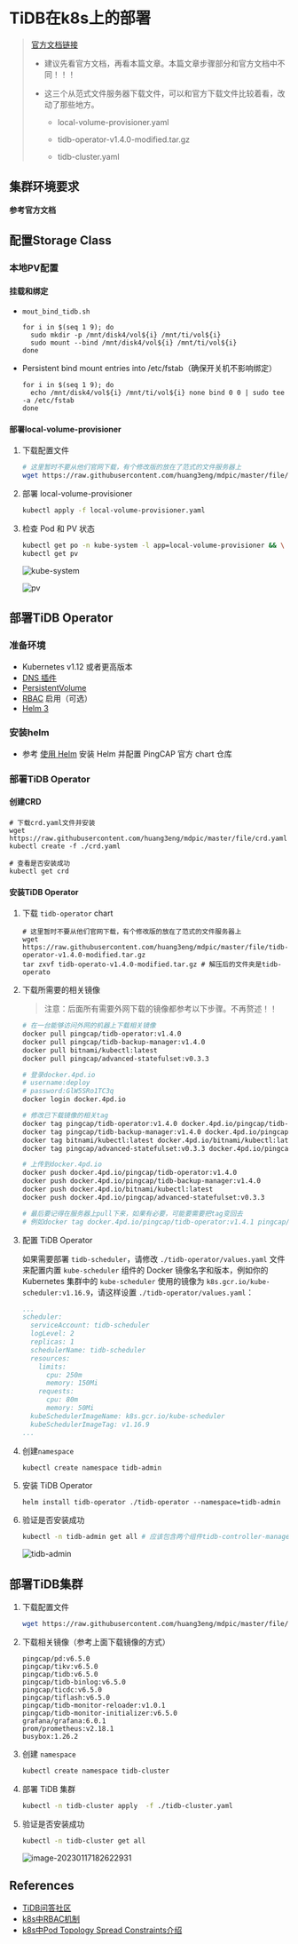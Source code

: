 # TiDB在k8s上的部署

> [官方文档链接](https://docs.pingcap.com/zh/tidb-in-kubernetes/dev/deploy-tidb-operator#%E7%A6%BB%E7%BA%BF%E5%AE%89%E8%A3%85-tidb-operator)
>
> - 建议先看官方文档，再看本篇文章。本篇文章步骤部分和官方文档中不同！！！
>
> - 这三个从范式文件服务器下载文件，可以和官方下载文件比较着看，改动了那些地方。
>
>   - local-volume-provisioner.yaml
>
>   - tidb-operator-v1.4.0-modified.tar.gz
>
>   - tidb-cluster.yaml

## 集群环境要求

**参考官方文档**

## 配置Storage Class

### 本地PV配置

#### 挂载和绑定

- `mout_bind_tidb.sh`

  ```shell
  for i in $(seq 1 9); do
    sudo mkdir -p /mnt/disk4/vol${i} /mnt/ti/vol${i}
    sudo mount --bind /mnt/disk4/vol${i} /mnt/ti/vol${i}
  done
  ```

- Persistent bind mount entries into /etc/fstab（确保开关机不影响绑定）

  ```shell
  for i in $(seq 1 9); do
    echo /mnt/disk4/vol${i} /mnt/ti/vol${i} none bind 0 0 | sudo tee -a /etc/fstab
  done
  ```

#### 部署local-volume-provisioner

1. 下载配置文件

   ```sh
   # 这里暂时不要从他们官网下载，有个修改版的放在了范式的文件服务器上
   wget https://raw.githubusercontent.com/huang3eng/mdpic/master/file/local-volume-provisioner.yaml
   ```

2. 部署 local-volume-provisioner 

   ```sh
   kubectl apply -f local-volume-provisioner.yaml
   ```

3. 检查 Pod 和 PV 状态

   ```sh
   kubectl get po -n kube-system -l app=local-volume-provisioner && \
   kubectl get pv 
   ```
   
   ![kube-system](https://raw.githubusercontent.com/huang3eng/mdpic/master/uPic/image2023-1-18_11-37-1.png)
   
   ![pv](https://raw.githubusercontent.com/huang3eng/mdpic/master/uPic/image2023-1-18_11-36-29.png)

## 部署TiDB Operator

### 准备环境

- Kubernetes v1.12 或者更高版本
- [DNS 插件](https://kubernetes.io/docs/tasks/access-application-cluster/configure-dns-cluster/)
- [PersistentVolume](https://kubernetes.io/docs/concepts/storage/persistent-volumes/)
- [RBAC](https://kubernetes.io/docs/admin/authorization/rbac) 启用（可选）
- [Helm 3](https://helm.sh/)

### 安装helm

- 参考 [使用 Helm](https://docs.pingcap.com/zh/tidb-in-kubernetes/stable/tidb-toolkit#使用-helm) 安装 Helm 并配置 PingCAP 官方 chart 仓库

### 部署TiDB Operator

#### 创建CRD

```shell
# 下载crd.yaml文件并安装
wget https://raw.githubusercontent.com/huang3eng/mdpic/master/file/crd.yaml
kubectl create -f ./crd.yaml

# 查看是否安装成功
kubectl get crd
```

#### 安装TiDB Operator

1. 下载 `tidb-operator` chart

   ```shell
   # 这里暂时不要从他们官网下载，有个修改版的放在了范式的文件服务器上
   wget https://raw.githubusercontent.com/huang3eng/mdpic/master/file/tidb-operator-v1.4.0-modified.tar.gz
   tar zxvf tidb-operato-v1.4.0-modified.tar.gz # 解压后的文件夹是tidb-operato
   ```

2. 下载所需要的相关镜像

   > 注意：后面所有需要外网下载的镜像都参考以下步骤。不再赘述！！

   ```sh
   # 在一台能够访问外网的机器上下载相关镜像
   docker pull pingcap/tidb-operator:v1.4.0
   docker pull pingcap/tidb-backup-manager:v1.4.0
   docker pull bitnami/kubectl:latest
   docker pull pingcap/advanced-statefulset:v0.3.3
   
   # 登录docker.4pd.io
   # username:deploy
   # password:GlW5SRo1TC3q
   docker login docker.4pd.io
   
   # 修改已下载镜像的相关tag
   docker tag pingcap/tidb-operator:v1.4.0 docker.4pd.io/pingcap/tidb-operator:v1.4.0
   docker tag pingcap/tidb-backup-manager:v1.4.0 docker.4pd.io/pingcap/tidb-backup-manager:v1.4.0
   docker tag bitnami/kubectl:latest docker.4pd.io/bitnami/kubectl:latest
   docker tag pingcap/advanced-statefulset:v0.3.3 docker.4pd.io/pingcap/advanced-statefulset:v0.3.3
   
   # 上传到docker.4pd.io
   docker push docker.4pd.io/pingcap/tidb-operator:v1.4.0
   docker push docker.4pd.io/pingcap/tidb-backup-manager:v1.4.0
   docker push docker.4pd.io/bitnami/kubectl:latest
   docker push docker.4pd.io/pingcap/advanced-statefulset:v0.3.3
   
   # 最后要记得在服务器上pull下来，如果有必要，可能要需要把tag变回去
   # 例如docker tag docker.4pd.io/pingcap/tidb-operator:v1.4.1 pingcap/tidb-operator:v1.4.1
   
   ```

3. 配置 TiDB Operator

   如果需要部署 `tidb-scheduler`，请修改 `./tidb-operator/values.yaml` 文件来配置内置 `kube-scheduler` 组件的 Docker 镜像名字和版本，例如你的 Kubernetes 集群中的 `kube-scheduler` 使用的镜像为 `k8s.gcr.io/kube-scheduler:v1.16.9`，请这样设置 `./tidb-operator/values.yaml`：

   ```yaml
   ...
   scheduler:
     serviceAccount: tidb-scheduler
     logLevel: 2
     replicas: 1
     schedulerName: tidb-scheduler
     resources:
       limits:
         cpu: 250m
         memory: 150Mi
       requests:
         cpu: 80m
         memory: 50Mi
     kubeSchedulerImageName: k8s.gcr.io/kube-scheduler
     kubeSchedulerImageTag: v1.16.9
   ...
   ```

4. 创建`namespace`

   ```sh
   kubectl create namespace tidb-admin
   ```

   

5. 安装 TiDB Operator

   ```shell
   helm install tidb-operator ./tidb-operator --namespace=tidb-admin
   ```

6. 验证是否安装成功

   ```sh
   kubectl -n tidb-admin get all # 应该包含两个组件tidb-controller-manager和tidb-scheduler
   ```

   ![tidb-admin](https://raw.githubusercontent.com/huang3eng/mdpic/master/uPic/image2023-1-18_11-35-1.png)

## 部署TiDB集群

1. 下载配置文件

   ```sh
   wget https://raw.githubusercontent.com/huang3eng/mdpic/master/file/tidb-cluster.yaml
   ```

2. 下载相关镜像（参考上面下载镜像的方式）

   ```
   pingcap/pd:v6.5.0
   pingcap/tikv:v6.5.0
   pingcap/tidb:v6.5.0
   pingcap/tidb-binlog:v6.5.0
   pingcap/ticdc:v6.5.0
   pingcap/tiflash:v6.5.0
   pingcap/tidb-monitor-reloader:v1.0.1
   pingcap/tidb-monitor-initializer:v6.5.0
   grafana/grafana:6.0.1
   prom/prometheus:v2.18.1
   busybox:1.26.2
   ```

3. 创建 `namespace`

   ```sh
   kubectl create namespace tidb-cluster
   ```

4. 部署 TiDB 集群

   ```sh
   kubectl -n tidb-cluster apply  -f ./tidb-cluster.yaml
   ```

5. 验证是否安装成功

   ```sh
   kubectl -n tidb-cluster get all
   ```

   ![image-20230117182622931](https://raw.githubusercontent.com/huang3eng/mdpic/master/uPic/image-20230117182622931.png)

## References

- [TiDB问答社区](https://tidb.net/?_gl=1*dorv8n*_ga*MTg2MzM4MjI2Ny4xNjczMjQ2NjM3*_ga_D02DELFW09*MTY3NDAwOTUxNi4xNS4xLjE2NzQwMDk2NzEuMC4wLjA.)
- [k8s中RBAC机制](https://blog.yingchi.io/posts/2020/7/k8s-rbac.html)
- [k8s中Pod Topology Spread Constraints介绍](https://cloud.tencent.com/developer/article/1639217)